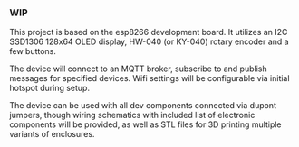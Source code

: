 ### WIP

This project is based on the esp8266 development board. It utilizes an I2C SSD1306 128x64 OLED display, HW-040 (or KY-040) rotary encoder and a few buttons.

The device will connect to an MQTT broker, subscribe to and publish messages for specified devices. Wifi settings will be configurable via initial hotspot during setup.

The device can be used with all dev components connected via dupont jumpers, though wiring schematics with included list of electronic components will be provided, as well as STL files for 3D printing multiple variants of enclosures.